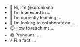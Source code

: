 - 👋 Hi, I’m @kuronirvna
- 👀 I’m interested in ...
- 🌱 I’m currently learning ...
- 💞️ I’m looking to collaborate on ...
- 📫 How to reach me ...
- 😄 Pronouns: ...
- ⚡ Fun fact: ...

<!---
kuronirvna/kuronirvna is a ✨ special ✨ repository because its `README.md` (this file) appears on your GitHub profile.
You can click the Preview link to take a look at your changes.
--->
